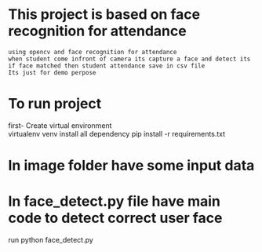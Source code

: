 # This project is based on face recognition for attendance 
    using opencv and face recognition for attendance 
    when student come infront of camera its capture a face and detect its
    if face matched then student attendance save in csv file 
    Its just for demo perpose

# To run project
   first- 
   Create virtual environment <br>
     virtualenv venv
   install all dependency 
    pip install -r requirements.txt

# In image folder have some input data 

# In face_detect.py file have main code to detect correct user face 
   run python face_detect.py

